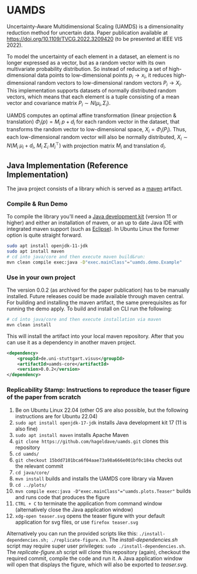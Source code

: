 # UAMDS
Uncertainty-Aware Multidimensional Scaling (UAMDS) is a dimensionality reduction method for uncertain data. Paper publication available at https://doi.org/10.1109/TVCG.2022.3209420 (to be presented at IEEE VIS 2022).

To model the uncertainty of each element in a dataset, an element is no longer expressed as a vector, but as a random vector with its own multivariate probability distribution.
So instead of reducing a set of high-dimensional data points to low-dimensional points $p_i \rightarrow x_i$, it reduces high-dimensional random vectors to low-dimensional random vectors $P_i \rightarrow X_i$.  
This implementation supports datasets of normally distributed random vectors, which means that each element is a tuple consisting of a mean vector and covariance matrix $P_i \sim N(\mu_i, \Sigma_i)$.

UAMDS computes an optimal affine transformation (linear projection & translation) $\Phi_i(p) = M_i~p + d_i$ for each random vector in the dataset, that transforms the random vector to low-dimensional space, $X_i = \Phi_i(P_i)$. Thus, each low-dimensional random vector will also be normally distributed, $X_i \sim N(M_i ~ \mu_i + d_i, ~ M_i ~ \Sigma_i ~ M_i^\top )$ with projection matrix $M_i$ and translation $d_i$.


## Java Implementation (Reference Implementation)
The java project consists of a library which is served as a [maven](https://maven.apache.org/what-is-maven.html) artifact.

### Compile & Run Demo
To compile the library you'll need a [Java development kit](https://adoptopenjdk.net/) (version 11 or higher) and either an installation of maven, or an up to date Java IDE with integrated maven support (such as [Eclipse](https://www.eclipse.org/)).
In Ubuntu Linux the former option is quite straight forward.
```sh
sudo apt install openjdk-11-jdk
sudo apt install maven
# cd into java/core and then execute maven build&run:
mvn clean compile exec:java -D"exec.mainClass"="uamds.demo.Example"
```

### Use in your own project
The version 0.0.2 (as archived for the paper publication) has to be manually installed. Future releases could be made available through maven central.
For building and installing the maven artifact, the same prerequisites as for running the demo apply. To build and install on CLI run the following:
```sh
# cd into java/core and then execute installation via maven
mvn clean install
```
This will install the artifact into your local maven repository. After that you can use it as a dependency in another maven project.
```xml
<dependency>
	<groupId>de.uni-stuttgart.visus</groupId>
	<artifactId>uamds-core</artifactId>
	<version>0.0.2</version>
</dependency>
```

### Replicability Stamp: Instructions to reproduce the teaser figure of the paper from scratch
1. Be on Ubuntu Linux 22.04 (other OS are also possible, but the following instructions are for Ubuntu 22.04)
2. ```sudo apt install openjdk-17-jdk``` installs Java development kit 17 (11 is also fine) 
3. ```sudo apt install maven``` installs Apache Maven
4. ```git clone https://github.com/hageldave/uamds.git``` clones this repository 
5. ```cd uamds/```
6. ```git checkout 15bdd7101bca6f04aae73a98a666e001bf0c184a``` checks out the relevant commit 
7. ```cd java/core/```
8. ```mvn install``` builds and installs the UAMDS core library via Maven
9. ```cd ../plots/``` 
10. ```mvn compile exec:java -D"exec.mainClass"="uamds.plots.Teaser"``` builds and runs code that produces the figure
11. ```CTRL + C``` to terminate the application from command window (alternatively close the Java application window)
12. ```xdg-open teaser.svg``` opens the teaser figure with your default application for svg files, or use ```firefox teaser.svg```

Alternatively you can run the provided scripts like this: ```./install-dependencies.sh; ./replicate-figure.sh```.
The *install-dependencies.sh* script may require super user privileges: ```sudo ./install-dependencies.sh```.
The *replicate-figure.sh* script will clone this repository (again), checkout the required commit, compile the code and run it. A Java application window will open that displays the figure, which will also be exported to *teaser.svg*.
